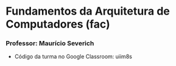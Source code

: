# Fundamentos da Arquitetura de Computadores (fac)
### Professor: Maurício Severich

- Código da turma no Google Classroom: uiim8s